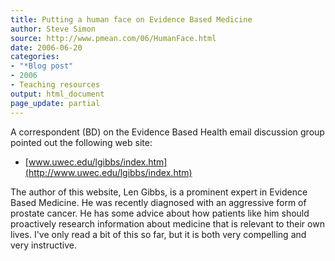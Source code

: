 ```yaml
---
title: Putting a human face on Evidence Based Medicine
author: Steve Simon
source: http://www.pmean.com/06/HumanFace.html
date: 2006-06-20
categories:
- "*Blog post"
- 2006
- Teaching resources
output: html_document
page_update: partial
---
```


A correspondent (BD) on the Evidence Based Health email discussion group
pointed out the following web site:

-   [www.uwec.edu/lgibbs/index.htm](http://www.uwec.edu/lgibbs/index.htm)

The author of this website, Len Gibbs, is a prominent expert in Evidence
Based Medicine. He was recently diagnosed with an aggressive form of
prostate cancer. He has some advice about how patients like him should
proactively research information about medicine that is relevant to
their own lives. I've only read a bit of this so far, but it is both
very compelling and very instructive.
